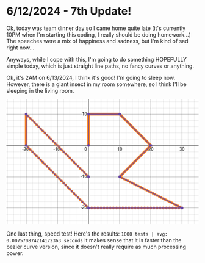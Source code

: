 # 6/12/2024 - 7th Update!

Ok, today was team dinner day so I came home quite late (it's currently 10PM when I'm starting this coding, I really should be doing homework...) The speeches were a mix of happiness and sadness, but I'm kind of sad right now...

Anyways, while I cope with this, I'm going to do something HOPEFULLY simple today, which is just straight line paths, no fancy curves or anything. 

Ok, it's 2AM on 6/13/2024, I think it's good! I'm going to sleep now. However, there is a giant insect in my room somewhere, so I think I'll be sleeping in the living room.

![nice!](</updatelogs/images/062024/06122024 - 1.png>)

One last thing, speed test! Here's the results: `1000 tests | avg: 0.007570874214172363 seconds` It makes sense that it is faster than the bezier curve version, since it doesn't really require as much processing power.